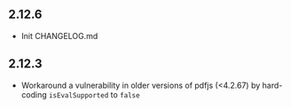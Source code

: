 ## 2.12.6

- Init CHANGELOG.md

## 2.12.3

- Workaround a vulnerability in older versions of pdfjs (<4.2.67) by hard-coding `isEvalSupported` to `false`
